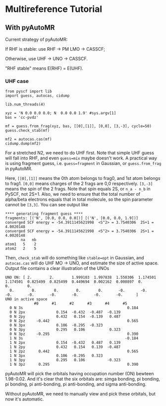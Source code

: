 # Multireference Tutorial

## With pyAutoMR 
Current strategy of pyAutoMR:

If RHF is stable: use RHF -> PM LMO -> CASSCF;

Otherwise, use UHF -> UNO -> CASSCF.

"RHF stable" means E(RHF) = E(UHF).

### UHF case
```
from pyscf import lib
import guess, autocas, cidump

lib.num_threads(4)

xyz = 'N 0.0 0.0 0.0; N  0.0 0.0 1.9' #sys.argv[1]
bas = 'cc-pvdz'

mf = guess.from_frag(xyz, bas, [[0],[1]], [0,0], [3,-3], cycle=50)
guess.check_stab(mf)

mf2 = autocas.cas(mf)
cidump.dump(mf2)
```
For a stretched N2, we need to do UHF first. Note that simple UHF guess will fall into RHF, and even `guess=mix` maybe doesn't work. A practical way is using fragment guess, i.e. `guess=fragment` in Gaussian, or `guess.from_frag` in pyAutoMR.

Here, `[[0],[1]]` means the 0th atom belongs to frag0, and 1st atom belongs to frag1. `[0,0]` means charges of the 2 frags are 0,0 respectively. `[3,-3]` means the spin of the 2 frags. Note that spin equals 2S, or `n_a - n_b` in PySCF, not 2S+1. Also, we need to ensure that the total number of alpha/beta electrons equals that in total molecule, so the spin parameter cannot be `[3,3]`.
You can see output like
```
**** generating fragment guess ****
fragments: [('N', [0.0, 0.0, 0.0])] [('N', [0.0, 0.0, 1.9])]
converged SCF energy = -54.3911145621998  <S^2> = 3.7540306  2S+1 = 4.0020148
converged SCF energy = -54.3911145621998  <S^2> = 3.7540306  2S+1 = 4.0020148
       na   nb
atom1   5    2
atom2   2    5
```
Then, `check_stab` will do something like `stable=opt` in Gaussian, and `autocas.cas` will do UHF MO -> UNO, and estimate the size of active space.
Output file contains a clear illustration of the UNOs
```
UNO ON: [ 2.        2.        1.999103  1.997838  1.550306  1.174501  1.174501  0.825499  0.825499  0.449694  0.002162  0.000897  0.        0.        0.
  0.        0.        0.        0.        0.       -0.       -0.       -0.       -0.       -0.       -0.       -0.       -0.      ]
UNO in active space
             #0      #1      #2      #3      #4      #5     
  0 N 3s                                               0.184
  0 N 2px              0.154  -0.432  -0.487  -0.139        
  0 N 2py              0.432   0.154  -0.139   0.487        
  0 N 2pz     -0.442                                   0.565
  0 N 3px              0.106  -0.295  -0.323                
  0 N 3py              0.295   0.106           0.323        
  0 N 3pz     -0.295                                   0.390
  1 N 3s                                              -0.184
  1 N 2px              0.154  -0.432   0.487   0.139        
  1 N 2py              0.432   0.154   0.139  -0.487        
  1 N 2pz      0.442                                   0.565
  1 N 3px              0.106  -0.295   0.323                
  1 N 3py              0.295   0.106          -0.323        
  1 N 3pz      0.295                                   0.390
```
pyAutoMR will pick the orbitals having occupation number (ON) bewteen 1.98-0.02.
And it's clear that the six orbitals are: simga bonding, pi bonding, pi bonding, pi anti-bonding, pi anti-bonding, and sigma anti-bonding.

Without pyAutoMR, we need to manually view and pick these orbitals, but now it's automatic.

